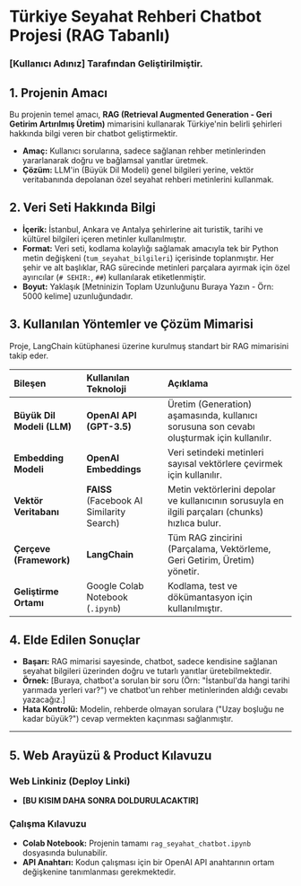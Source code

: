 # Türkiye Seyahat Rehberi Chatbot Projesi (RAG Tabanlı)
### [Kullanıcı Adınız] Tarafından Geliştirilmiştir.

## 1. Projenin Amacı

Bu projenin temel amacı, **RAG (Retrieval Augmented Generation - Geri Getirim Artırılmış Üretim)** mimarisini kullanarak Türkiye'nin belirli şehirleri hakkında bilgi veren bir chatbot geliştirmektir. 
* **Amaç:** Kullanıcı sorularına, sadece sağlanan rehber metinlerinden yararlanarak doğru ve bağlamsal yanıtlar üretmek.
* **Çözüm:** LLM'in (Büyük Dil Modeli) genel bilgileri yerine, vektör veritabanında depolanan özel seyahat rehberi metinlerini kullanmak.

## 2. Veri Seti Hakkında Bilgi

* **İçerik:** İstanbul, Ankara ve Antalya şehirlerine ait turistik, tarihi ve kültürel bilgileri içeren metinler kullanılmıştır.
* **Format:** Veri seti, kodlama kolaylığı sağlamak amacıyla tek bir Python metin değişkeni (`tum_seyahat_bilgileri`) içerisinde toplanmıştır. Her şehir ve alt başlıklar, RAG sürecinde metinleri parçalara ayırmak için özel ayırıcılar (`# SEHIR:`, `##`) kullanılarak etiketlenmiştir.
* **Boyut:** Yaklaşık [Metninizin Toplam Uzunluğunu Buraya Yazın - Örn: 5000 kelime] uzunluğundadır.

## 3. Kullanılan Yöntemler ve Çözüm Mimarisi

Proje, LangChain kütüphanesi üzerine kurulmuş standart bir RAG mimarisini takip eder.

| Bileşen | Kullanılan Teknoloji | Açıklama |
| :--- | :--- | :--- |
| **Büyük Dil Modeli (LLM)** | **OpenAI API (GPT-3.5)** | Üretim (Generation) aşamasında, kullanıcı sorusuna son cevabı oluşturmak için kullanılır. |
| **Embedding Modeli** | **OpenAI Embeddings** | Veri setindeki metinleri sayısal vektörlere çevirmek için kullanılır. |
| **Vektör Veritabanı** | **FAISS** (Facebook AI Similarity Search) | Metin vektörlerini depolar ve kullanıcının sorusuyla en ilgili parçaları (chunks) hızlıca bulur. |
| **Çerçeve (Framework)** | **LangChain** | Tüm RAG zincirini (Parçalama, Vektörleme, Geri Getirim, Üretim) yönetir. |
| **Geliştirme Ortamı** | Google Colab Notebook (`.ipynb`) | Kodlama, test ve dökümantasyon için kullanılmıştır. |

## 4. Elde Edilen Sonuçlar

* **Başarı:** RAG mimarisi sayesinde, chatbot, sadece kendisine sağlanan seyahat bilgileri üzerinden doğru ve tutarlı yanıtlar üretebilmektedir.
* **Örnek:** [Buraya, chatbot'a sorulan bir soru (Örn: "İstanbul'da hangi tarihi yarımada yerleri var?") ve chatbot'un rehber metinlerinden aldığı cevabı yazacağız.]
* **Hata Kontrolü:** Modelin, rehberde olmayan sorulara ("Uzay boşluğu ne kadar büyük?") cevap vermekten kaçınması sağlanmıştır.

---

## 5. Web Arayüzü & Product Kılavuzu

### Web Linkiniz (Deploy Linki)

* **[BU KISIM DAHA SONRA DOLDURULACAKTIR]**

### Çalışma Kılavuzu

* **Colab Notebook:** Projenin tamamı `rag_seyahat_chatbot.ipynb` dosyasında bulunabilir.
* **API Anahtarı:** Kodun çalışması için bir OpenAI API anahtarının ortam değişkenine tanımlanması gerekmektedir.
